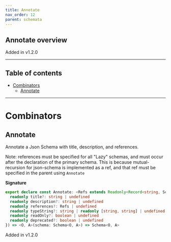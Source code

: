```yaml
---
title: Annotate
nav_order: 12
parent: schemata
---
```


## Annotate overview

Added in v1.2.0

---

<h2 class="text-delta">Table of contents</h2>

- [Combinators](#combinators)
  - [Annotate](#annotate)

---

# Combinators

## Annotate

Annotate a Json Schema with title, description, and references.

Note: references must be specified for all "Lazy" schemas, and must occur after the
declaration of the primary schema. This is because mutual-recursion for json-schema is
implemented as a ref, and that ref must be specified in the parent using `Annotate`

**Signature**

```ts
export declare const Annotate: <Refs extends Readonly<Record<string, Schema<any, any>>>>(params: {
  readonly title?: string | undefined
  readonly description?: string | undefined
  readonly references?: Refs | undefined
  readonly typeString?: string | readonly [string, string] | undefined
  readonly readOnly?: boolean | undefined
  readonly deprecated?: boolean | undefined
}) => <O, A>(schema: Schema<O, A>) => Schema<O, A>
```

Added in v1.2.0

